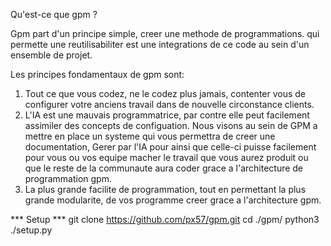
<!-- 
    PrePrompt:
    Ecrit moi un fichier markdown, pour expliquers. 
-->

Qu'est-ce que gpm ? 

Gpm part d'un principe simple, creer une methode de programmations.
qui permette une reutilisabiliter est une integrations de ce code au sein d'un ensemble de projet.

Les principes fondamentaux de gpm sont: 

1. Tout ce que vous codez, ne le codez plus jamais, contenter vous de configurer votre anciens travail 
   dans de nouvelle circonstance clients. 
2. L'IA est une mauvais programmatrice, par contre elle peut facilement assimiler des concepts de configuation. 
   Nous visons au sein de GPM a mettre en place un systeme qui vous permettra de creer une documentation, 
   Gerer par l'IA pour ainsi que celle-ci puisse facilement pour vous ou vos equipe macher le travail 
   que vous aurez produit ou que le reste de la communaute aura coder grace a l'architecture de programmation 
   gpm. 
3. La plus grande facilite de programmation, tout en permettant la plus grande modularite, de vos programme creer 
   grace a l'architecture gpm. 
<!--
    
-->
*** Setup ***
git clone https://github.com/px57/gpm.git
cd ./gpm/
python3 ./setup.py
